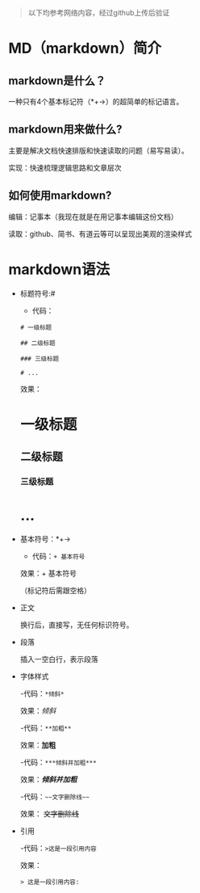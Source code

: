 >
>以下均参考网络内容，经过github上传后验证
>


# MD（markdown）简介
## markdown是什么？
一种只有4个基本标记符（*+->）的超简单的标记语言。

## markdown用来做什么?
主要是解决文档快速排版和快速读取的问题（易写易读）。

实现：快速梳理逻辑思路和文章层次

## 如何使用markdown?
编辑：记事本（我现在就是在用记事本编辑这份文档）

读取：github、简书、有道云等可以呈现出美观的渲染样式

# markdown语法
+ 标题符号:#

	+ 代码：


	```
	# 一级标题

	## 二级标题

	### 三级标题

	# ...

	```

	 效果：

	 # 一级标题

	 ## 二级标题

	 ### 三级标题

	 # ...


+ 基本符号：*+->

	- 代码：`+ 基本符号`

	 效果：+ 基本符号

	（标记符后需跟空格）


+ 正文

	换行后，直接写，无任何标识符号。


+ 段落

	插入一空白行，表示段落

+ 字体样式

	-代码：`*倾斜*`

	 效果：*倾斜*


	-代码：`**加粗**`

	 效果：**加粗**


	-代码：`***倾斜并加粗***`

	 效果：***倾斜并加粗***

	-代码：`~~文字删除线~~`

	 效果： ~~文字删除线~~

+ 引用

	-代码：`>这是一段引用内容`

	 效果：
		
	  > 这是一段引用内容: 


